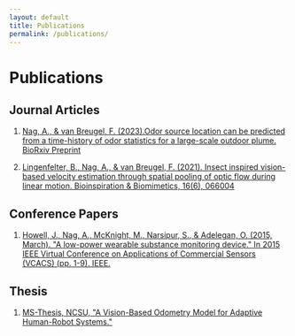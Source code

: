 ```yaml
---
layout: default
title: Publications
permalink: /publications/
---
```


# Publications

## Journal Articles
1. [Nag, A., & van Breugel, F. (2023).Odor source location can be predicted from a time-history of odor statistics for a large-scale outdoor plume. BioRxiv Preprint](https://www.biorxiv.org/content/10.1101/2023.07.20.549973v1)

2. [Lingenfelter, B., Nag, A., & van Breugel, F. (2021). Insect inspired vision-based velocity estimation through spatial pooling of optic flow during linear motion. Bioinspiration & Biomimetics, 16(6), 066004](https://iopscience.iop.org/article/10.1088/1748-3190/ac1f7b/meta)

## Conference Papers

1. [Howell, J., Nag, A., McKnight, M., Narsipur, S., & Adelegan, O. (2015, March). "A low-power wearable substance monitoring device." In 2015 IEEE Virtual Conference on Applications of Commercial Sensors (VCACS) (pp. 1-9). IEEE.](https://ieeexplore.ieee.org/abstract/document/7439567)


## Thesis

1. [MS-Thesis, NCSU, "A Vision-Based Odometry Model for Adaptive Human-Robot Systems."](https://repository.lib.ncsu.edu/handle/1840.16/11399)